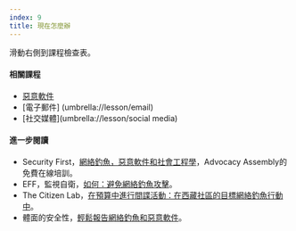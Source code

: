 ```yaml
---
index: 9
title: 現在怎麼辦
---
```

滑動右側到課程檢查表。

#### **相關課程**

*   [惡意軟件](umbrella://lesson/malware)
*   [電子郵件] (umbrella://lesson/email)
*   [社交媒體](umbrella://lesson/social media)

#### **進一步閱讀**

*   Security First，[網絡釣魚，惡意軟件和社會工程學](https://advocacyassembly.org/en/courses/30/#/chapter/1/lesson/1)，Advocacy Assembly的免費在線培訓。
*   EFF，監視自衛，[如何：避免網絡釣魚攻擊](https://ssd.eff.org/en/module/how-avoid-phishing-attacks)。
*   The Citizen Lab，[在預算中進行間諜活動：在西藏社區的目標網絡釣魚行動中](https://citizenlab.ca/2018/01/spying-on-a-budget-inside-a-phishing-operation-with-targets-in-the-tibetan-community/#part2)。
*   體面的安全性，[輕鬆報告網絡釣魚和惡意軟件](https://decentsecurity.com/#/malware-web-and-phishing-investigation/)。